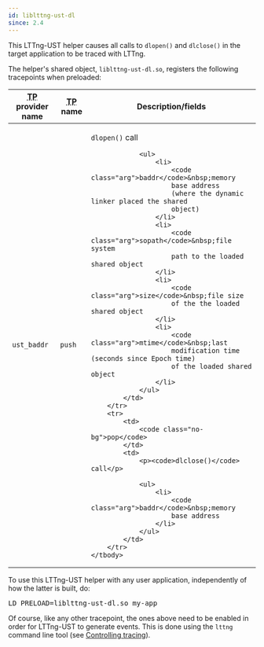 ```yaml
---
id: liblttng‑ust‑dl
since: 2.4
---
```


This LTTng-UST helper causes all calls to `dlopen()` and `dlclose()`
in the target application to be traced with LTTng.

The helper's shared object, `liblttng-ust-dl.so`, registers the
following tracepoints when preloaded:

<div class="table">
<table class="func-desc">
    <thead>
        <tr>
            <th><abbr title="Tracepoint">TP</abbr> provider name</th>
            <th><abbr title="Tracepoint">TP</abbr> name</th>
            <th>Description/fields</th>
        </tr>
    </thead>
    <tbody>
        <tr>
            <td rowspan="2">
                <code class="no-bg">ust_baddr</code>
            </td>
            <td>
                <code class="no-bg">push</code>
            </td>
            <td>
                <p><code>dlopen()</code> call</p>

                <ul>
                    <li>
                        <code class="arg">baddr</code>&nbsp;memory
                        base address
                        (where the dynamic linker placed the shared
                        object)
                    </li>
                    <li>
                        <code class="arg">sopath</code>&nbsp;file system
                        path to the loaded shared object
                    </li>
                    <li>
                        <code class="arg">size</code>&nbsp;file size
                        of the the loaded shared object
                    </li>
                    <li>
                        <code class="arg">mtime</code>&nbsp;last
                        modification time (seconds since Epoch time)
                        of the loaded shared object
                    </li>
                </ul>
            </td>
        </tr>
        <tr>
            <td>
                <code class="no-bg">pop</code>
            </td>
            <td>
                <p><code>dlclose()</code> call</p>

                <ul>
                    <li>
                        <code class="arg">baddr</code>&nbsp;memory
                        base address
                    </li>
                </ul>
            </td>
        </tr>
    </tbody>
</table>
</div>

To use this LTTng-UST helper with any user application, independently of
how the latter is built, do:

<pre class="term">
LD_PRELOAD=liblttng-ust-dl.so my-app
</pre>

Of course, like any other tracepoint, the ones above need to be enabled
in order for LTTng-UST to generate events. This is done using the
`lttng` command line tool
(see [Controlling tracing](#doc-controlling-tracing)).
